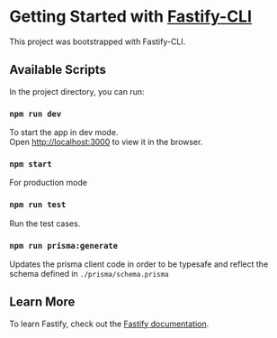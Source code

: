 # Getting Started with [Fastify-CLI](https://www.npmjs.com/package/fastify-cli)

This project was bootstrapped with Fastify-CLI.

## Available Scripts

In the project directory, you can run:

### `npm run dev`

To start the app in dev mode.\
Open [http://localhost:3000](http://localhost:3000) to view it in the browser.

### `npm start`

For production mode

### `npm run test`

Run the test cases.

### `npm run prisma:generate`

Updates the prisma client code in order to be typesafe and reflect the schema defined in `./prisma/schema.prisma`

## Learn More

To learn Fastify, check out the [Fastify documentation](https://fastify.dev/docs/latest/).
